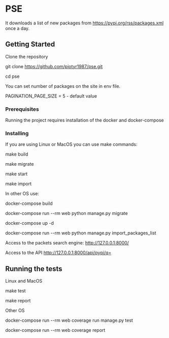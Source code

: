 
# PSE

It downloads a list of new packages from https://pypi.org/rss/packages.xml once a day.

## Getting Started

Clone the repository

git clone https://github.com/piotyr1987/pse.git

cd pse

You can set number of packages on the site in env file.

PAGINATION_PAGE_SIZE = 5 - default value

### Prerequisites

Running the project requires installation of the docker and docker-compose

### Installing

If you are using Linux or MacOS you can use make commands:

make build

make migrate

make start

make import

In other OS use:

docker-compose build

docker-compose run --rm web python manage.py migrate

docker-compose up -d

docker-compose run --rm web python manage.py import_packages_list

Access to the packets search engine:
http://127.0.0.1:8000/

Access to the API
http://127.0.0.1:8000/api/pypi/q=

## Running the tests

Linux and MacOS

make test

make report

Other OS

docker-compose run --rm web coverage run manage.py test

docker-compose run --rm web coverage report

